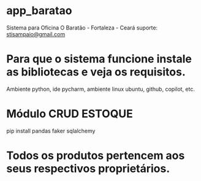 # app_baratao

Sistema para Oficina O Baratão - Fortaleza - Ceará
suporte: stisampaio@gmail.com

# Para que o sistema funcione instale as bibliotecas e veja os requisitos.
Ambiente python, ide pycharm, ambiente linux ubuntu, github, copilot, etc.

# Módulo CRUD ESTOQUE
pip install pandas faker sqlalchemy

# Todos os produtos pertencem aos seus respectivos proprietários.
